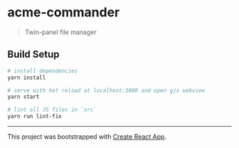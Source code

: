 # acme-commander

> Twin-panel file manager

## Build Setup

``` bash
# install dependencies
yarn install

# serve with hot reload at localhost:3000 and open gjs webview
yarn start

# lint all JS files in `src`
yarn run lint-fix
```

---

This project was bootstrapped with [Create React App](https://github.com/facebookincubator/create-react-app/blob/master/packages/react-scripts/template/README.md).

